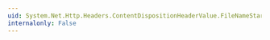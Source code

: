 ```yaml
---
uid: System.Net.Http.Headers.ContentDispositionHeaderValue.FileNameStar
internalonly: False
---
```

